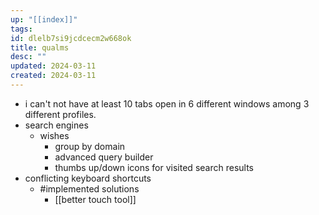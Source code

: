 ```yaml
---
up: "[[index]]"
tags: 
id: dlelb7si9jcdcecm2w668ok
title: qualms
desc: ""
updated: 2024-03-11
created: 2024-03-11
---
```

- i can't not have at least 10 tabs open in 6 different windows among 3 different profiles. 
- search engines 
	- wishes
		- group by domain 
		- advanced query builder
		- thumbs up/down icons for visited search results 
- conflicting keyboard shortcuts 
	- #implemented solutions 
		- [[better touch tool]]